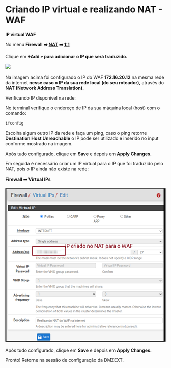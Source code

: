 # Criando IP virtual e realizando NAT - WAF

**IP virtual WAF**

No menu  **Firewall ➡️ [NAT](http://192.168.56.10/firewall_nat.php) ➡️ [1:1](http://192.168.56.10/firewall_nat_1to1.php)**

Clique em **+Add ⤴️ para adicionar o IP que será traduzido.** 

<img src="https://github.com/biancagomess/projeto_2_rede_firewall_WAF_SIEM/blob/main/imagens/configurando_ip_virtual_nat/ip_virtual_nat_waf01.png"/>

Na imagem acima foi configurado o IP do WAF **172.16.20.12** na mesma rede da internet **nesse caso o IP da sua rede local (do seu roteador),** através do **NAT (Network Address Translation).** 

Verificando IP disponível na rede: 

No terminal verifique o endereço de IP da sua máquina local (host) com o comando: 

```bash
ifconfig
```

Escolha algum outro IP da rede e faça um ping, caso o ping retorne **Destination Host Unreachable** o IP pode ser utilizado e inserido no input conforme mostrado na imagem. 

Após tudo configurado, clique em **Save** e depois em **Apply Changes.** 

Em seguida é necessário criar um IP virtual para o IP que foi traduzido pelo NAT, pois o IP ainda não existe na rede:

**Firewall ➡️ Virtual IPs**

![ip_virtual_nat_waf02](https://github.com/biancagomesalves/projeto_2_rede_firewall_WAF_SIEM/blob/8ceadf0a53055e218ac847840b160ae64ed1d75f/imagens/configurando_ip_virtual_nat/ip_virtual_nat_waf02.png)


Após tudo configurado, clique em **Save** e depois em **Apply Changes.** 

Pronto! Retorne na sessão de configuração da DMZEXT.

